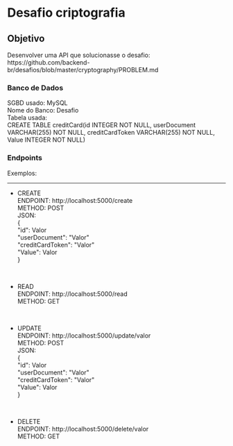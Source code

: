 # Desafio criptografia

## Objetivo 
<p>Desenvolver uma API que solucionasse o desafio: https://github.com/backend-br/desafios/blob/master/cryptography/PROBLEM.md</p>

### Banco de Dados

<p>
SGBD usado: MySQL<br>
Nome do Banco: Desafio<br>
Tabela usada:<br>
CREATE TABLE creditCard(id INTEGER NOT NULL, userDocument VARCHAR(255) NOT NULL, creditCardToken VARCHAR(255) NOT NULL, Value INTEGER NOT NULL)<br>
</p>

### Endpoints

Exemplos:
<hr>


- CREATE<br>
ENDPOINT: http://localhost:5000/create<br>
METHOD: POST<br>
JSON:<br>
{<br>
    "id": Valor<br>
    "userDocument": "Valor"<br>
    "creditCardToken": "Valor"<br>
    "Value": Valor<br>
}<br>

<br>

- READ<br>
ENDPOINT: http://localhost:5000/read<br>
METHOD: GET<br>

<br>

- UPDATE<br>
ENDPOINT: http://localhost:5000/update/valor<br>
METHOD: POST<br>
JSON:<br>
{<br>
    "id": Valor<br>
    "userDocument": "Valor"<br>
    "creditCardToken": "Valor"<br>
    "Value": Valor<br>
}<br>

<br>

- DELETE<br>
ENDPOINT: http://localhost:5000/delete/valor<br>
METHOD: GET<br>
